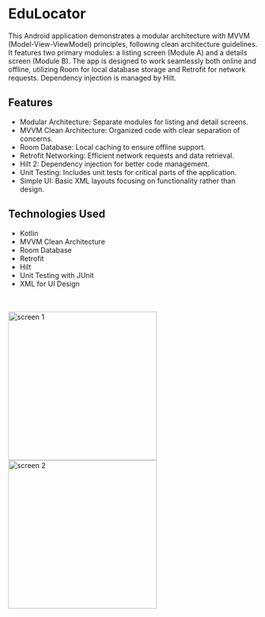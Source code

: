 # EduLocator
This Android application demonstrates a modular architecture with MVVM (Model-View-ViewModel) principles, following clean architecture guidelines. It features two primary modules: a listing screen (Module A) and a details screen (Module B). The app is designed to work seamlessly both online and offline, utilizing Room for local database storage and Retrofit for network requests. Dependency injection is managed by Hilt.

## Features
 - Modular Architecture: Separate modules for listing and detail screens.
 - MVVM Clean Architecture: Organized code with clear separation of concerns.
 - Room Database: Local caching to ensure offline support.
 - Retrofit Networking: Efficient network requests and data retrieval.
 - Hilt 2: Dependency injection for better code management.
 - Unit Testing: Includes unit tests for critical parts of the application.
 - Simple UI: Basic XML layouts focusing on functionality rather than design.

## Technologies Used
 - Kotlin
 - MVVM Clean Architecture
 - Room Database
 - Retrofit
 - Hilt 
 - Unit Testing with JUnit
 - XML for UI Design

<br></br>
<img align="left" width="300" src="https://github.com/waheedkhan-dev/EduLocator/assets/55230825/fa79782a-dcf9-46a9-b090-ac362ef5b811" alt="screen 1" />
<img align="left" width="300" src="https://github.com/waheedkhan-dev/EduLocator/assets/55230825/875faeaf-544d-4f3d-a5dd-86799de38ed7" alt="screen 2" />
<br></br>


